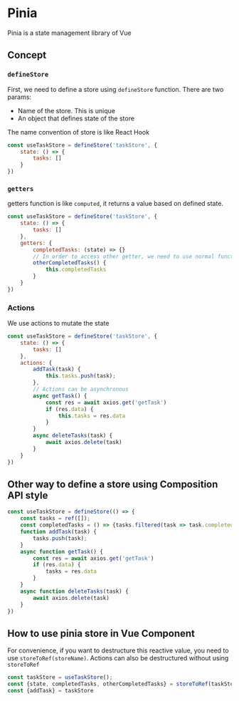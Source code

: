 # Pinia

Pinia is a state management library of Vue

## Concept

### `defineStore`

First, we need to define a store using `defineStore` function. There are two params:

- Name of the store. This is unique
- An object that defines state of the store

The name convention of store is like React Hook
```	js
const useTaskStore = defineStore('taskStore', {
	state: () => {
		tasks: []
	}
})
```

### `getters`

getters function is like `computed`, it returns a value based on defined state.

```	js
const useTaskStore = defineStore('taskStore', {
	state: () => {
		tasks: []
	},
	getters: {
		completedTasks: (state) => {}
		// In order to access other getter, we need to use normal function instead of arrow function because `this` is undefined in arrow function
		otherCompletedTasks() {
			this.completedTasks
		} 
	}
})
```

### Actions

We use actions to mutate the state

```	js
const useTaskStore = defineStore('taskStore', {
	state: () => {
		tasks: []
	},
	actions: {
		addTask(task) {
			this.tasks.push(task);
		},
		// Actions can be asynchronous
		async getTask() {
			const res = await axios.get('getTask')
			if (res.data) {
				this.tasks = res.data
			}
		}
		async deleteTasks(task) {
			await axios.delete(task)
		}
	}
})
```

## Other way to define a store using Composition API style

```js
const useTaskStore = defineStore(() => {
	const tasks = ref([]);
	const completedTasks = () => {tasks.filtered(task => task.completed:)}
	function addTask(task) {
		tasks.push(task);
	}
	async function getTask() {
		const res = await axios.get('getTask')
		if (res.data) {
			tasks = res.data
		}
	}
	async function deleteTasks(task) {
		await axios.delete(task)
	}
})
```

## How to use pinia store in Vue Component

For convenience, if you want to destructure this reactive value, you need to use `storeToRef(storeName)`. Actions can also be destructured without using `storeToRef`

```js
const taskStore = useTaskStore();
const {state, completedTasks, otherCompletedTasks} = storeToRef(taskStore)
const {addTask} = taskStore
```